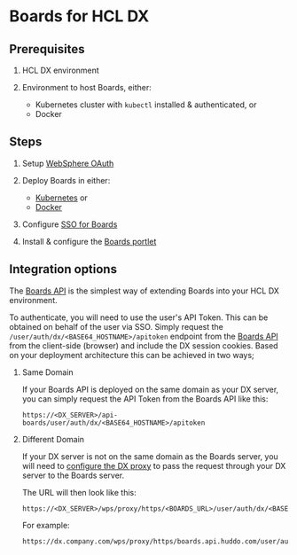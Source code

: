 # Boards for HCL DX

## Prerequisites

1.  HCL DX environment
1.  Environment to host Boards, either:

    -   Kubernetes cluster with `kubectl` installed & authenticated, or
    -   Docker

## Steps

1. Setup [WebSphere OAuth](./auth/websphere.md)

1. Deploy Boards in either:

    - [Kubernetes](../kubernetes/index.md) or
    - [Docker](../aio/index.md)

1. Configure [SSO for Boards](./auth/sso.md)

1. Install & configure the [Boards portlet](./portlet/index.md)

## Integration options

The [Boards API](../api/index.md) is the simplest way of extending Boards into your HCL DX environment.

To authenticate, you will need to use the user's API Token. This can be obtained on behalf of the user via SSO. Simply request the `/user/auth/dx/<BASE64_HOSTNAME>/apitoken` endpoint from the [Boards API](https://boards.api.huddo.com/#/default/GetAPITokenBySSO) from the client-side (browser) and include the DX session cookies. Based on your deployment architecture this can be achieved in two ways;

1.  Same Domain

    If your Boards API is deployed on the same domain as your DX server, you can simply request the API Token from the Boards API like this:

        https://<DX_SERVER>/api-boards/user/auth/dx/<BASE64_HOSTNAME>/apitoken

1.  Different Domain

    If your DX server is not on the same domain as the Boards server, you will need to [configure the DX proxy](./auth/proxy.md) to pass the request through your DX server to the Boards server.

    The URL will then look like this:

        https://<DX_SERVER>/wps/proxy/https/<BOARDS_URL>/user/auth/dx/<BASE64_HOSTNAME>/apitoken

    For example:

        https://dx.company.com/wps/proxy/https/boards.api.huddo.com/user/auth/dx/ZHguY29tcGFueS5jb20=/apitoken
